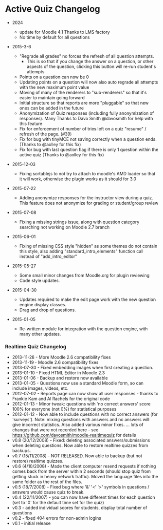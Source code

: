 # Active Quiz Changelog 

* 2024
     * update for Moodle 4.1 Thanks to LMS factory
     * No time by default for all questions 
      


* 2015-3-6
    * "Regrade all grades" no forces the refresh of all question attempts.  
        * This is so that if you change the answer on a question, or other aspects of the question, clicking this button will re-run student's attempts
    * Points on a question can now be 0
    * Updating points on a question will now also auto regrade all attempts with the new maximum point value
    * Moving of many of the renderers to "sub-renderers" so that it's easier to maintain going forward
    * Initial structure so that reports are more "pluggable" so that new ones can be added in the future
    * Anonymization of Quiz responses (including fully anonymization of responses).  Many Thanks to Davo Smith @davosmith for help with this feature
    * Fix for enforcement of number of tries left on a quiz "resume" / refresh of the page.  (#39)
    * Fix for bug with tinyMCE not saving correctly when a question ends. (Thanks to @aolley for this fix)
    * Fix for bug with last question flag if there is only 1 question within the active quiz (Thanks to @aolley for this fix)
* 2015-12-03
    * Fixing sortablejs to not try to attach to moodle's AMD loader so that it will work, otherwise the plugin works as it should for 3.0
* 2015-07-22 
    * Adding anonymize responses for the instructor view during a quiz.  This feature does not anonymize for grading or student/group review
* 2015-07-08 
    * Fixing a missing strings issue, along with question category searching not working on Moodle 2.7 branch
* 2015-06-01
    * Fixing of missing CSS style "hidden" as some themes do not contain this style, also adding "standard_intro_elements"
             function call instead of "add_intro_editor"
* 2015-05-27 
    * Some small minor changes from Moodle.org for plugin reviewing
    * Code style updates.
* 2015-04-30 
    * Updates required to make the edit page work with the new question engine display classes.
    * Drag and drop of questions.
* 2015-01-05 
    * Re-written module for integration with the question engine, with many other updates.

### Realtime Quiz Changelog

* 2013-11-28 - More Moodle 2.6 compatibility fixes
* 2013-11-19 - Moodle 2.6 compatibility fixes
* 2013-07-30 - Fixed embedding images when first creating a question.
* 2013-01-10 - Fixed HTML Editor in Moodle 2.3
* 2013-01-06 - Backup and restore now available
* 2013-01-05 - Questions now use a standard Moodle form, so can include images, videos, etc.
* 2012-07-02 - Reports page can now show all user responses - thanks to Frankie Kam and Al Rachels for the original code
* 2012-01-13 - Minor tweak: questions with 'no correct answers' score 100% for everyone (not 0%) for statistical purposes
* 2012-01-12 - Now able to include questions with no correct answers (for 'surveys'). Note: mixing questions with answers
              and no answers will give incorrect statistics. Also added various minor fixes.
... lots of changes that were not recorded here - see https://github.com/davosmith/moodle-realtimequiz for details
* v0.8 (20/12/2008) - Fixed: deleting associated answers/submissions when deleting questions. Now able to restore realtime
                    quizzes from backups.
* v0.7 (15/11/2008) - NOT RELEASED. Now able to backup (but not restore) realtime quizzes.
* v0.6 (4/10/2008) - Made the client computer resend requests if nothing comes back from the server within 2 seconds
                   (should stop quiz from getting stuck in heavy network traffic). Moved the language files into the
                   same folder as the rest of the files.
* v0.5 (18/7/2008) - Fixed bug where '&' '<' '>' symbols in questions / answers would cause quiz to break.
* v0.4 (22/11/2007) - you can now have different times for each question (set to '0' for the default time set for the quiz)
* v0.3 - added individual scores for students, display total number of questions
* v0.2 - fixed 404 errors for non-admin logins
* v0.1 - initial release
